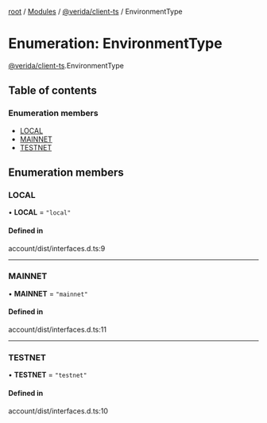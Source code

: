 [root](../README.md) / [Modules](../modules.md) / [@verida/client-ts](../modules/verida_client_ts.md) / EnvironmentType

# Enumeration: EnvironmentType

[@verida/client-ts](../modules/verida_client_ts.md).EnvironmentType

## Table of contents

### Enumeration members

- [LOCAL](verida_client_ts.EnvironmentType.md#local)
- [MAINNET](verida_client_ts.EnvironmentType.md#mainnet)
- [TESTNET](verida_client_ts.EnvironmentType.md#testnet)

## Enumeration members

### LOCAL

• **LOCAL** = `"local"`

#### Defined in

account/dist/interfaces.d.ts:9

___

### MAINNET

• **MAINNET** = `"mainnet"`

#### Defined in

account/dist/interfaces.d.ts:11

___

### TESTNET

• **TESTNET** = `"testnet"`

#### Defined in

account/dist/interfaces.d.ts:10
